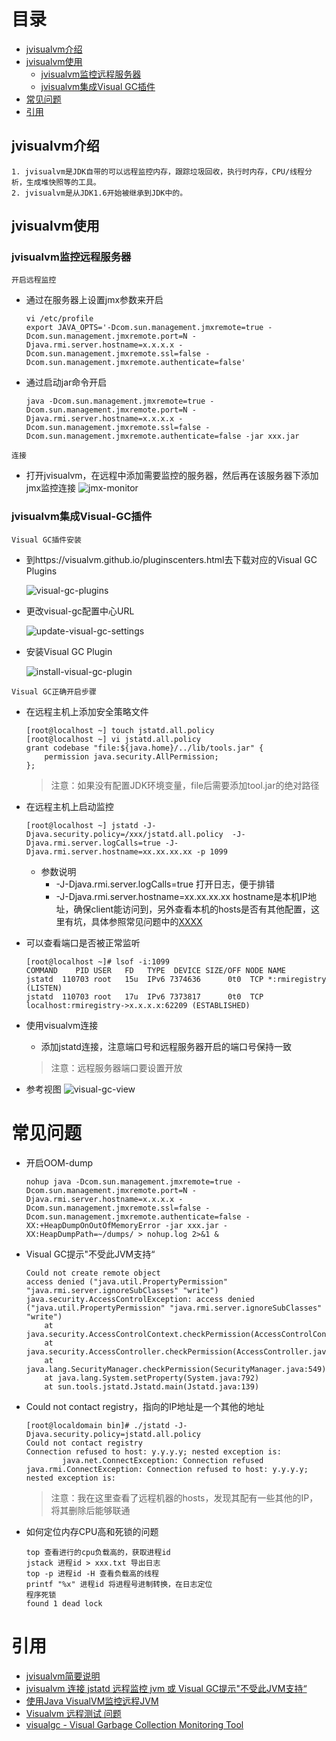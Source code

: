 # 目录
* [jvisualvm介绍](#jvisualvm介绍)
* [jvisualvm使用](#jvisualvm使用)
    * [jvisualvm监控远程服务器](#jvisualvm监控远程服务器)
    * [jvisualvm集成Visual GC插件](#jvisualvm集成Visual-GC插件)
* [常见问题](#常见问题)
* [引用](#引用)

## jvisualvm介绍
    1. jvisualvm是JDK自带的可以远程监控内存，跟踪垃圾回收，执行时内存，CPU/线程分析，生成堆快照等的工具。
    2. jvisualvm是从JDK1.6开始被继承到JDK中的。

## jvisualvm使用

### jvisualvm监控远程服务器
`开启远程监控`
* 通过在服务器上设置jmx参数来开启
    ```
    vi /etc/profile
    export JAVA_OPTS='-Dcom.sun.management.jmxremote=true -Dcom.sun.management.jmxremote.port=N -Djava.rmi.server.hostname=x.x.x.x -Dcom.sun.management.jmxremote.ssl=false -Dcom.sun.management.jmxremote.authenticate=false'
    ```
* 通过启动jar命令开启
    ```
    java -Dcom.sun.management.jmxremote=true -Dcom.sun.management.jmxremote.port=N -Djava.rmi.server.hostname=x.x.x.x -Dcom.sun.management.jmxremote.ssl=false -Dcom.sun.management.jmxremote.authenticate=false -jar xxx.jar
    ```

`连接`
* 打开jvisualvm，在远程中添加需要监控的服务器，然后再在该服务器下添加jmx监控连接
![jmx-monitor](png/jmx-monitor.png)

### jvisualvm集成Visual-GC插件
`Visual GC插件安装`
* 到https://visualvm.github.io/pluginscenters.html去下载对应的Visual GC Plugins

    ![visual-gc-plugins](png/visual-gc-plugins.png)

* 更改visual-gc配置中心URL

    ![update-visual-gc-settings](png/update-visual-gc-settings.png)

* 安装Visual GC Plugin

    ![install-visual-gc-plugin](png/install-visual-gc-plugin.png)

`Visual GC正确开启步骤`
* 在远程主机上添加安全策略文件
    ```shell
    [root@localhost ~] touch jstatd.all.policy
    [root@localhost ~] vi jstatd.all.policy
    grant codebase "file:${java.home}/../lib/tools.jar" {
        permission java.security.AllPermission;
    };
    ```
    > 注意：如果没有配置JDK环境变量，file后需要添加tool.jar的绝对路径
* 在远程主机上启动监控
    ```shell
    [root@localhost ~] jstatd -J-Djava.security.policy=/xxx/jstatd.all.policy  -J-Djava.rmi.server.logCalls=true -J-Djava.rmi.server.hostname=xx.xx.xx.xx -p 1099
    ```
    * 参数说明
        * -J-Djava.rmi.server.logCalls=true 打开日志，便于排错
        * -J-Djava.rmi.server.hostname=xx.xx.xx.xx hostname是本机IP地址，确保client能访问到，另外查看本机的hosts是否有其他配置，这里有坑，具体参照常见问题中的[XXXX](#)
* 可以查看端口是否被正常监听
    ```shell
    [root@localhost ~]# lsof -i:1099
    COMMAND    PID USER   FD   TYPE  DEVICE SIZE/OFF NODE NAME
    jstatd  110703 root   15u  IPv6 7374636      0t0  TCP *:rmiregistry (LISTEN)
    jstatd  110703 root   17u  IPv6 7373817      0t0  TCP localhost:rmiregistry->x.x.x.x:62209 (ESTABLISHED)
    ```
* 使用visualvm连接
    * 添加jstatd连接，注意端口号和远程服务器开启的端口号保持一致
    > 注意：远程服务器端口要设置开放

* 参考视图
![visual-gc-view](png/visual-gc-view.png)


# 常见问题
* 开启OOM-dump
    ```shell
    nohup java -Dcom.sun.management.jmxremote=true -Dcom.sun.management.jmxremote.port=N -Djava.rmi.server.hostname=x.x.x.x -Dcom.sun.management.jmxremote.ssl=false -Dcom.sun.management.jmxremote.authenticate=false -XX:+HeapDumpOnOutOfMemoryError -jar xxx.jar -XX:HeapDumpPath=~/dumps/ > nohup.log 2>&1 &
    ```

* Visual GC提示"不受此JVM支持“
    ```log
    Could not create remote object
    access denied ("java.util.PropertyPermission" "java.rmi.server.ignoreSubClasses" "write")
    java.security.AccessControlException: access denied ("java.util.PropertyPermission" "java.rmi.server.ignoreSubClasses" "write")
        at java.security.AccessControlContext.checkPermission(AccessControlContext.java:472)
        at java.security.AccessController.checkPermission(AccessController.java:884)
        at java.lang.SecurityManager.checkPermission(SecurityManager.java:549)
        at java.lang.System.setProperty(System.java:792)
        at sun.tools.jstatd.Jstatd.main(Jstatd.java:139)
    ```
* Could not contact registry，指向的IP地址是一个其他的地址
    ```log
    [root@localdomain bin]# ./jstatd -J-Djava.security.policy=jstatd.all.policy
    Could not contact registry
    Connection refused to host: y.y.y.y; nested exception is:
            java.net.ConnectException: Connection refused
    java.rmi.ConnectException: Connection refused to host: y.y.y.y; nested exception is:
    ```
    > 注意：我在这里查看了远程机器的hosts，发现其配有一些其他的IP，将其删除后能够联通
* 如何定位内存CPU高和死锁的问题
    ```log
    top 查看进行的cpu负载高的，获取进程id
    jstack 进程id > xxx.txt 导出日志
    top -p 进程id -H 查看负载高的线程
    printf "%x" 进程id 将进程号进制转换，在日志定位
    程序死锁
    found 1 dead lock
    ```


# 引用
* [jvisualvm简要说明](https://blog.csdn.net/weixin_38750084/article/details/83314046)
* [jvisualvm 连接 jstatd 远程监控 jvm 或 Visual GC提示"不受此JVM支持“](https://blog.csdn.net/liupeifeng3514/article/details/78998161)
* [使用Java VisualVM监控远程JVM](https://www.jianshu.com/p/2a6658e94ae2)
* [Visualvm 远程测试 问题](https://www.cnblogs.com/kentyshang/archive/2009/08/20/1550745.html)
* [visualgc - Visual Garbage Collection Monitoring Tool](https://www.oracle.com/technetwork/java/visualgc-136680.html)